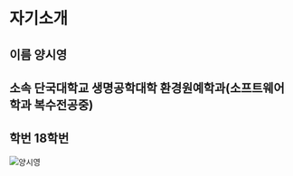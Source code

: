# 자기소개
## 이름 양시영
## 소속 단국대학교 생명공학대학 환경원예학과(소프트웨어학과 복수전공중)
## 학번 18학번
![양시영](https://user-images.githubusercontent.com/65756984/165086522-d52888c4-519d-4425-8d0a-3dc70ab1cc7d.jpg)
